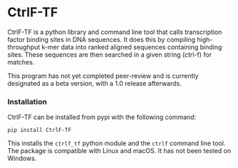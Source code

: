 # CtrlF-TF

CtrlF-TF is a python library and command line tool that calls transcription factor binding sites in DNA sequences. It does this by compiling high-throughput k-mer data into ranked aligned sequences containing binding sites. These sequences are then searched in a given string (ctrl-f) for matches.

This program has not yet completed peer-review and is currently designated as a beta version, with a 1.0 release afterwards.

### Installation

CtrlF-TF can be installed from pypi with the following command:

`pip install CtrlF-TF`

This installs the `ctrlf_tf` python module and the `ctrlf` command line tool. The package is compatible with Linux and macOS. It has not been tested on Windows.
